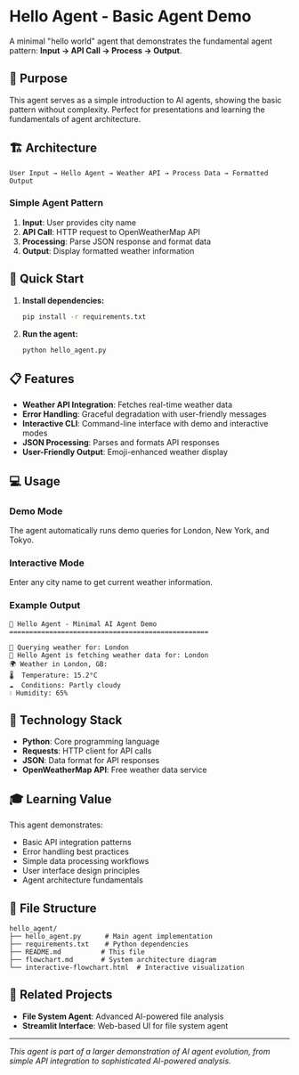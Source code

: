 # Hello Agent - Basic Agent Demo

A minimal "hello world" agent that demonstrates the fundamental agent pattern: **Input → API Call → Process → Output**.

## 🎯 Purpose

This agent serves as a simple introduction to AI agents, showing the basic pattern without complexity. Perfect for presentations and learning the fundamentals of agent architecture.

## 🏗️ Architecture

```
User Input → Hello Agent → Weather API → Process Data → Formatted Output
```

### **Simple Agent Pattern**
1. **Input**: User provides city name
2. **API Call**: HTTP request to OpenWeatherMap API
3. **Processing**: Parse JSON response and format data
4. **Output**: Display formatted weather information

## 🚀 Quick Start

1. **Install dependencies:**
   ```bash
   pip install -r requirements.txt
   ```

2. **Run the agent:**
   ```bash
   python hello_agent.py
   ```

## 📋 Features

- **Weather API Integration**: Fetches real-time weather data
- **Error Handling**: Graceful degradation with user-friendly messages
- **Interactive CLI**: Command-line interface with demo and interactive modes
- **JSON Processing**: Parses and formats API responses
- **User-Friendly Output**: Emoji-enhanced weather display

## 💻 Usage

### Demo Mode
The agent automatically runs demo queries for London, New York, and Tokyo.

### Interactive Mode
Enter any city name to get current weather information.

### Example Output
```
🤖 Hello Agent - Minimal AI Agent Demo
==================================================

📍 Querying weather for: London
🤖 Hello Agent is fetching weather data for: London
🌍 Weather in London, GB:
🌡️  Temperature: 15.2°C
☁️  Conditions: Partly cloudy
💧 Humidity: 65%
```

## 🔧 Technology Stack

- **Python**: Core programming language
- **Requests**: HTTP client for API calls
- **JSON**: Data format for API responses
- **OpenWeatherMap API**: Free weather data service

## 🎓 Learning Value

This agent demonstrates:
- Basic API integration patterns
- Error handling best practices
- Simple data processing workflows
- User interface design principles
- Agent architecture fundamentals

## 📁 File Structure

```
hello_agent/
├── hello_agent.py      # Main agent implementation
├── requirements.txt    # Python dependencies
├── README.md          # This file
├── flowchart.md       # System architecture diagram
└── interactive-flowchart.html  # Interactive visualization
```

## 🔗 Related Projects

- **File System Agent**: Advanced AI-powered file analysis
- **Streamlit Interface**: Web-based UI for file system agent

---

*This agent is part of a larger demonstration of AI agent evolution, from simple API integration to sophisticated AI-powered analysis.* 